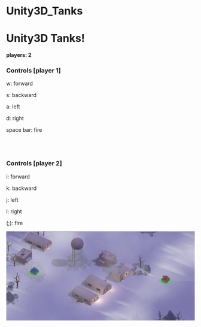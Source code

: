# Unity3D_Tanks

<h1>Unity3D Tanks!</h1>
<p>
<b>players: 2 </p></b>

<h3>Controls [player 1]</h3>
<p>w: forward</p>
<p>s: backward</p>
<p>a: left</p>
<p>d: right</p>
<p>space bar: fire</p>

<br></br>

<h3>Controls [player 2]</h3>
<p>i: forward</p>
<P>k: backward</p>
<p>j: left</p>
<p>l: right</p>
<p>(;): fire</p>

![Alt text](https://github.com/TRO-draws/Unity3D_Tanks/blob/master/Screenshots/1.png)
